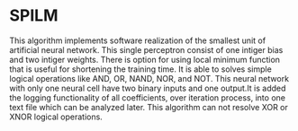 # SPILM
This algorithm implements software realization of the smallest unit of artificial neural network. This single perceptron consist of one intiger bias and two intiger weights. There is option for using local minimum function that is useful for shortening the training time. It is able to solves simple logical operations like AND, OR, NAND, NOR, and NOT. This neural network with only one neural cell have two binary inputs and one output.It is added the logging functionality of all coefficients, over iteration process, into one text file which can be analyzed later. This algorithm can not resolve XOR or XNOR logical operations.
